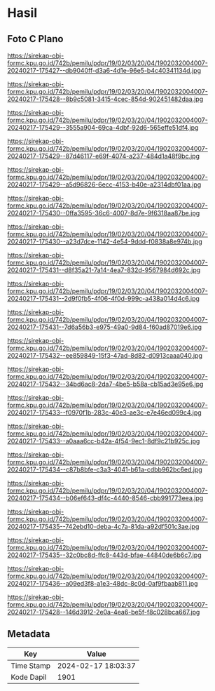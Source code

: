 # Hasil

## Foto C Plano

https://sirekap-obj-formc.kpu.go.id/742b/pemilu/pdpr/19/02/03/20/04/1902032004007-20240217-175427--db9040ff-d3a6-4d1e-96e5-b4c40341134d.jpg

https://sirekap-obj-formc.kpu.go.id/742b/pemilu/pdpr/19/02/03/20/04/1902032004007-20240217-175428--8b9c5081-3415-4cec-854d-902451482daa.jpg

https://sirekap-obj-formc.kpu.go.id/742b/pemilu/pdpr/19/02/03/20/04/1902032004007-20240217-175429--3555a904-69ca-4dbf-92d6-565effe51df4.jpg

https://sirekap-obj-formc.kpu.go.id/742b/pemilu/pdpr/19/02/03/20/04/1902032004007-20240217-175429--87d46117-e69f-4074-a237-484d1a48f9bc.jpg

https://sirekap-obj-formc.kpu.go.id/742b/pemilu/pdpr/19/02/03/20/04/1902032004007-20240217-175429--a5d96826-6ecc-4153-b40e-a2314dbf01aa.jpg

https://sirekap-obj-formc.kpu.go.id/742b/pemilu/pdpr/19/02/03/20/04/1902032004007-20240217-175430--0ffa3595-36c6-4007-8d7e-9f6318aa87be.jpg

https://sirekap-obj-formc.kpu.go.id/742b/pemilu/pdpr/19/02/03/20/04/1902032004007-20240217-175430--a23d7dce-1142-4e54-9ddd-f0838a8e974b.jpg

https://sirekap-obj-formc.kpu.go.id/742b/pemilu/pdpr/19/02/03/20/04/1902032004007-20240217-175431--d8f35a21-7a14-4ea7-832d-9567984d692c.jpg

https://sirekap-obj-formc.kpu.go.id/742b/pemilu/pdpr/19/02/03/20/04/1902032004007-20240217-175431--2d9f0fb5-4f06-4f0d-999c-a438a014d4c6.jpg

https://sirekap-obj-formc.kpu.go.id/742b/pemilu/pdpr/19/02/03/20/04/1902032004007-20240217-175431--7d6a56b3-e975-49a0-9d84-f60ad87019e6.jpg

https://sirekap-obj-formc.kpu.go.id/742b/pemilu/pdpr/19/02/03/20/04/1902032004007-20240217-175432--ee859849-15f3-47ad-8d82-d0913caaa040.jpg

https://sirekap-obj-formc.kpu.go.id/742b/pemilu/pdpr/19/02/03/20/04/1902032004007-20240217-175432--34bd6ac8-2da7-4be5-b58a-cb15ad3e95e6.jpg

https://sirekap-obj-formc.kpu.go.id/742b/pemilu/pdpr/19/02/03/20/04/1902032004007-20240217-175433--f0970f1b-283c-40e3-ae3c-e7e46ed099c4.jpg

https://sirekap-obj-formc.kpu.go.id/742b/pemilu/pdpr/19/02/03/20/04/1902032004007-20240217-175433--a0aaa6cc-b42a-4f54-9ec1-8df9c21b925c.jpg

https://sirekap-obj-formc.kpu.go.id/742b/pemilu/pdpr/19/02/03/20/04/1902032004007-20240217-175434--c87b8bfe-c3a3-4041-b61a-cdbb962bc6ed.jpg

https://sirekap-obj-formc.kpu.go.id/742b/pemilu/pdpr/19/02/03/20/04/1902032004007-20240217-175434--b06ef643-df4c-4440-8546-cbb991773eea.jpg

https://sirekap-obj-formc.kpu.go.id/742b/pemilu/pdpr/19/02/03/20/04/1902032004007-20240217-175435--742ebd10-deba-4c7a-81da-a92df501c3ae.jpg

https://sirekap-obj-formc.kpu.go.id/742b/pemilu/pdpr/19/02/03/20/04/1902032004007-20240217-175435--32c0bc8d-ffc8-443d-bfae-44840de6b6c7.jpg

https://sirekap-obj-formc.kpu.go.id/742b/pemilu/pdpr/19/02/03/20/04/1902032004007-20240217-175436--a09ed3f8-a1e3-48dc-8c0d-0af9fbaab811.jpg

https://sirekap-obj-formc.kpu.go.id/742b/pemilu/pdpr/19/02/03/20/04/1902032004007-20240217-175428--146d3912-2e0a-4ea6-be5f-f8c028bca667.jpg


## Metadata

| Key        | Value               |
| ---------- | ------------------- |
| Time Stamp | 2024-02-17 18:03:37 |
| Kode Dapil | 1901                |



